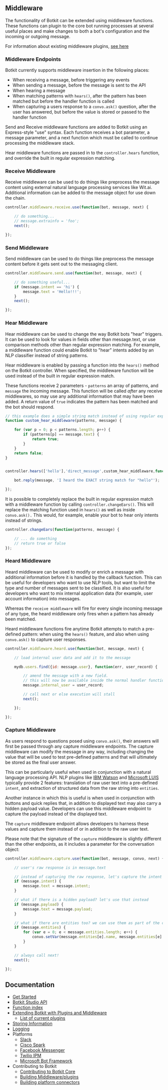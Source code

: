 



## Middleware

The functionality of Botkit can be extended using middleware
functions. These functions can plugin to the core bot running processes at
several useful places and make changes to both a bot's configuration and
the incoming or outgoing message.

For information about existing middleware plugins, [see here](readme-middlewares.md)

### Middleware Endpoints

Botkit currently supports middleware insertion in the following places:

* When receiving a message, before triggering any events
* When sending a message, before the message is sent to the API
* When hearing a message
* When matching patterns with `hears()`, after the pattern has been matched but before the handler function is called
* When capturing a users response to a `convo.ask()` question, after the user has answered, but before the value is stored or passed to the handler function

Send and Receive middleware functions are added to Botkit using an Express-style "use" syntax.
Each function receives a bot parameter, a message parameter, and
a next function which must be called to continue processing the middleware stack.

Hear middleware functions are passed in to the `controller.hears` function,
and override the built in regular expression matching.

### Receive Middleware

Receive middleware can be used to do things like preprocess the message
content using external natural language processing services like Wit.ai.
Additional information can be added to the message object for use down the chain.

```javascript
controller.middleware.receive.use(function(bot, message, next) {

    // do something...
    // message.extrainfo = 'foo';
    next();

});
```


### Send Middleware

Send middleware can be used to do things like preprocess the message
content before it gets sent out to the messaging client.

```javascript
controller.middleware.send.use(function(bot, message, next) {

    // do something useful...
    if (message.intent == 'hi') {
        message.text = 'Hello!!!';
    }
    next();

});
```


### Hear Middleware

Hear middleware can be used to change the way Botkit bots "hear" triggers.
It can be used to look for values in fields other than message.text, or use comparison methods other than regular expression matching. For example, a middleware function
could enable Botkit to "hear" intents added by an NLP classifier instead of string patterns.

Hear middleware is enabled by passing a function into the `hears()` method on the Botkit controller.
When specified, the middleware function will be used instead of the built in regular expression match.

These functions receive 2 parameters - `patterns` an array of patterns, and `message` the incoming
message. This function will be called _after_ any receive middlewares, so may use any additional
information that may have been added. A return value of `true` indicates the pattern has been
matched and the bot should respond.

```javascript
// this example does a simple string match instead of using regular expressions
function custom_hear_middleware(patterns, message) {

    for (var p = 0; p < patterns.length; p++) {
        if (patterns[p] == message.text) {
            return true;
        }
    }
    return false;
}


controller.hears(['hello'],'direct_message',custom_hear_middleware,function(bot, message) {

    bot.reply(message, 'I heard the EXACT string match for "hello"');

});
```

It is possible to completely replace the built in regular expression match with
a middleware function by calling `controller.changeEars()`. This will replace the matching function used in `hears()`
as well as inside `convo.ask().` This would, for example, enable your bot to
hear only intents instead of strings.

```javascript
controller.changeEars(function(patterns, message) {

    // ... do something
    // return true or false
});
```


### Heard Middleware

Heard middleware can be used to modify or enrich a message with additional information before it is handled by the callback function.
This can be useful for developers who want to use NLP tools, but want to limit the type and number of messages sent to be classified.
It is also useful for developers who want to mix internal application data (for example, user account information) into messages.

Whereas the `receive middleware` will fire for every single incoming message of any type, the heard middleware only fires when a pattern has already been matched.

Heard middleware functions fire anytime Botkit attempts to match a pre-defined pattern: when using the `hears()` feature, and also when using `convo.ask()` to capture user responses.


```javascript
controller.middleware.heard.use(function(bot, message, next) {

    // load internal user data and add it to the message

    mydb.users.find({id: message.user}, function(err, user_record) {

        // amend the message with a new field.
        // this will now be available inside the normal handler function
        message.internal_user = user_record;

        // call next or else execution will stall
        next();

    });

});
```

### Capture Middleware

As users respond to questions posed using `convo.ask()`, their answers will first be passed through any capture middleware endpoints.
The capture middleware can modify the message in any way, including changing the value that will be used to test pre-defined patterns
and that will ultimately be stored as the final user answer.

This can be particularly useful when used in conjunction with a natural language processing API. NLP plugins like [IBM Watson](https://github.com/watson-developer-cloud/botkit-middleware) and [Microsoft LUIS](https://github.com/Stevenic/botkit-middleware-luis) typically provide 2 features: translation of raw user text into a pre-defined `intent`, and extraction of structured data from the raw string into `entities`.

Another instance in which this is useful is when used in conjunction with buttons and quick replies that, in addition to displayed text may also carry a hidden payload value. Developers can use this middleware endpoint to capture the payload instead of the displayed text.

The `capture` middleware endpoint allows developers to harness these values and capture them instead of or in addition to the raw user text.

Please note that the signature of the `capture` middleware is slightly different than the other endpoints, as it includes a parameter for the conversation object:

```javascript
controller.middleware.capture.use(function(bot, message, convo, next) {

    // user's raw response is in message.text

    // instead of capturing the raw response, let's capture the intent
    if (message.intent) {
        message.text = message.intent;
    }

    // what if there is a hidden payload? let's use that instead
    if (message.payload) {
        message.text = message.payload;
    }

    // what if there are entities too? we can use them as part of the conversation...
    if (message.entities) {
        for (var e = 0; e < message.entities.length; e++) {
            convo.setVar(message.entities[e].name, message.entities[e].value);
        }
    }

    // always call next!
    next();

});
```


## Documentation

* [Get Started](readme.md)
* [Botkit Studio API](readme-studio.md)
* [Function index](readme.md#developing-with-botkit)
* [Extending Botkit with Plugins and Middleware](middleware.md)
  * [List of current plugins](readme-middlewares.md)
* [Storing Information](storage.md)
* [Logging](logging.md)
* Platforms
  * [Slack](readme-slack.md)
  * [Cisco Spark](readme-ciscospark.md)
  * [Facebook Messenger](readme-facebook.md)
  * [Twilio IPM](readme-twilioipm.md)
  * [Microsoft Bot Framework](readme-botframework.md)
* Contributing to Botkit
  * [Contributing to Botkit Core](../CONTRIBUTING.md)
  * [Building Middleware/plugins](howto/build_middleware.md)
  * [Building platform connectors](howto/build_connector.md)
